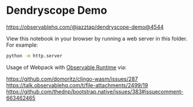 # Dendryscope Demo

https://observablehq.com/@jazztap/dendryscope-demo@4544

View this notebook in your browser by running a web server in this folder. For
example:

~~~sh
python -m http.server
~~~

Usage of Webpack with [Observable Runtime](https://github.com/observablehq/runtime) via:

https://github.com/domoritz/clingo-wasm/issues/287
https://talk.observablehq.com/t/file-attachments/2499/19
https://github.com/thednp/bootstrap.native/issues/383#issuecomment-663462465